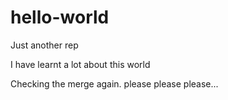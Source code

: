 # hello-world
Just another rep

I have learnt a lot about this world

Checking the merge again. please please please...